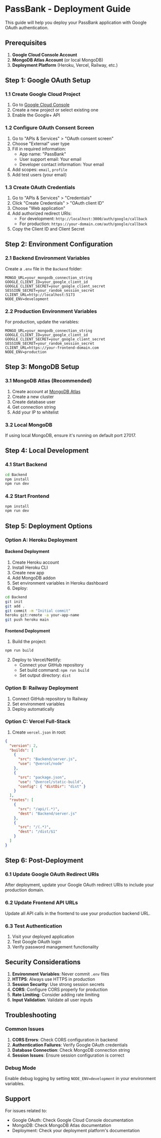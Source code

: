 # PassBank - Deployment Guide

This guide will help you deploy your PassBank application with Google OAuth authentication.

## Prerequisites

1. **Google Cloud Console Account**
2. **MongoDB Atlas Account** (or local MongoDB)
3. **Deployment Platform** (Heroku, Vercel, Railway, etc.)

## Step 1: Google OAuth Setup

### 1.1 Create Google Cloud Project
1. Go to [Google Cloud Console](https://console.cloud.google.com/)
2. Create a new project or select existing one
3. Enable the Google+ API

### 1.2 Configure OAuth Consent Screen
1. Go to "APIs & Services" > "OAuth consent screen"
2. Choose "External" user type
3. Fill in required information:
   - App name: "PassBank"
   - User support email: Your email
   - Developer contact information: Your email
4. Add scopes: `email`, `profile`
5. Add test users (your email)

### 1.3 Create OAuth Credentials
1. Go to "APIs & Services" > "Credentials"
2. Click "Create Credentials" > "OAuth client ID"
3. Choose "Web application"
4. Add authorized redirect URIs:
   - For development: `http://localhost:3000/auth/google/callback`
   - For production: `https://your-domain.com/auth/google/callback`
5. Copy the Client ID and Client Secret

## Step 2: Environment Configuration

### 2.1 Backend Environment Variables
Create a `.env` file in the `Backend` folder:

```env
MONGO_URL=your_mongodb_connection_string
GOOGLE_CLIENT_ID=your_google_client_id
GOOGLE_CLIENT_SECRET=your_google_client_secret
SESSION_SECRET=your_random_session_secret
CLIENT_URL=http://localhost:5173
NODE_ENV=development
```

### 2.2 Production Environment Variables
For production, update the variables:

```env
MONGO_URL=your_mongodb_connection_string
GOOGLE_CLIENT_ID=your_google_client_id
GOOGLE_CLIENT_SECRET=your_google_client_secret
SESSION_SECRET=your_random_session_secret
CLIENT_URL=https://your-frontend-domain.com
NODE_ENV=production
```

## Step 3: MongoDB Setup

### 3.1 MongoDB Atlas (Recommended)
1. Create account at [MongoDB Atlas](https://www.mongodb.com/atlas)
2. Create a new cluster
3. Create database user
4. Get connection string
5. Add your IP to whitelist

### 3.2 Local MongoDB
If using local MongoDB, ensure it's running on default port 27017.

## Step 4: Local Development

### 4.1 Start Backend
```bash
cd Backend
npm install
npm run dev
```

### 4.2 Start Frontend
```bash
npm install
npm run dev
```

## Step 5: Deployment Options

### Option A: Heroku Deployment

#### Backend Deployment
1. Create Heroku account
2. Install Heroku CLI
3. Create new app
4. Add MongoDB addon
5. Set environment variables in Heroku dashboard
6. Deploy:

```bash
cd Backend
git init
git add .
git commit -m "Initial commit"
heroku git:remote -a your-app-name
git push heroku main
```

#### Frontend Deployment
1. Build the project:
```bash
npm run build
```

2. Deploy to Vercel/Netlify:
   - Connect your GitHub repository
   - Set build command: `npm run build`
   - Set output directory: `dist`

### Option B: Railway Deployment

1. Connect GitHub repository to Railway
2. Set environment variables
3. Deploy automatically

### Option C: Vercel Full-Stack

1. Create `vercel.json` in root:

```json
{
  "version": 2,
  "builds": [
    {
      "src": "Backend/server.js",
      "use": "@vercel/node"
    },
    {
      "src": "package.json",
      "use": "@vercel/static-build",
      "config": { "distDir": "dist" }
    }
  ],
  "routes": [
    {
      "src": "/api/(.*)",
      "dest": "Backend/server.js"
    },
    {
      "src": "/(.*)",
      "dest": "/dist/$1"
    }
  ]
}
```

## Step 6: Post-Deployment

### 6.1 Update Google OAuth Redirect URIs
After deployment, update your Google OAuth redirect URIs to include your production domain.

### 6.2 Update Frontend API URLs
Update all API calls in the frontend to use your production backend URL.

### 6.3 Test Authentication
1. Visit your deployed application
2. Test Google OAuth login
3. Verify password management functionality

## Security Considerations

1. **Environment Variables**: Never commit `.env` files
2. **HTTPS**: Always use HTTPS in production
3. **Session Security**: Use strong session secrets
4. **CORS**: Configure CORS properly for production
5. **Rate Limiting**: Consider adding rate limiting
6. **Input Validation**: Validate all user inputs

## Troubleshooting

### Common Issues

1. **CORS Errors**: Check CORS configuration in backend
2. **Authentication Failures**: Verify Google OAuth credentials
3. **Database Connection**: Check MongoDB connection string
4. **Session Issues**: Ensure session configuration is correct

### Debug Mode
Enable debug logging by setting `NODE_ENV=development` in your environment variables.

## Support

For issues related to:
- Google OAuth: Check Google Cloud Console documentation
- MongoDB: Check MongoDB Atlas documentation
- Deployment: Check your deployment platform's documentation 